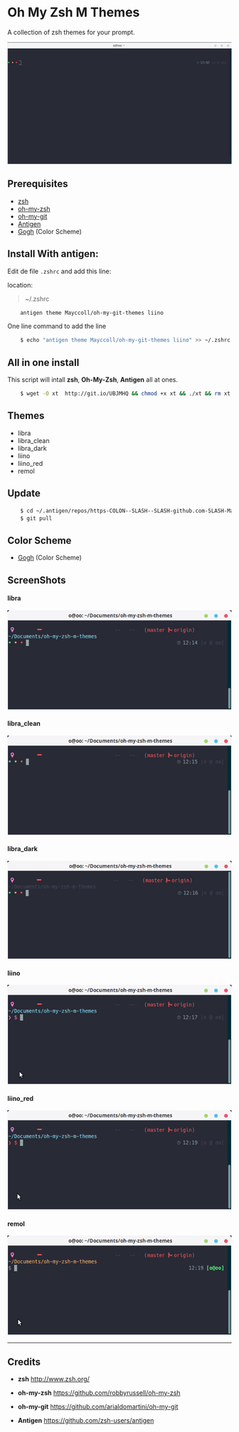 Oh My Zsh M Themes
==================

A collection of zsh themes for your prompt.

![Demo](./img/demo.gif)

## Prerequisites

- [zsh](http://www.zsh.org/)
- [oh-my-zsh](https://github.com/robbyrussell/oh-my-zsh)
- [oh-my-git](https://github.com/arialdomartini/oh-my-git)
- [Antigen](https://github.com/zsh-users/antigen)
- [Gogh](https://github.com/Mayccoll/Gogh) (Color Scheme)

## Install With antigen:

Edit de file ```.zshrc``` and add this line:

location:
> ~/.zshrc

```bash
    antigen theme Mayccoll/oh-my-git-themes liino
```

One line command to add the line

```bash
    $ echo "antigen theme Mayccoll/oh-my-git-themes liino" >> ~/.zshrc
```


## All in one install

This script will intall **zsh**, **Oh-My-Zsh**, **Antigen** all at ones.

```bash
    $ wget -O xt  http://git.io/UBJMHQ && chmod +x xt && ./xt && rm xt
```

## Themes

- libra
- libra_clean
- libra_dark
- liino
- liino_red
- remol

## Update

```bash
    $ cd ~/.antigen/repos/https-COLON--SLASH--SLASH-github.com-SLASH-Mayccoll-SLASH-oh-my-git-themes.git
    $ git pull
```

## Color Scheme

- [Gogh](https://github.com/Mayccoll/Gogh) (Color Scheme)

## ScreenShots

#### libra
![libra](./img/libra.png)

#### libra_clean
![libra_clean](./img/libra_clean.png)

#### libra_dark
![libra_clean](./img/libra_dark.png)

#### liino
![liino](./img/liino.png)

#### liino_red
![liino_red](./img/liino_red.png)

#### remol
![remol](./img/remol.png)


---------------------------

## Credits

- **zsh**
http://www.zsh.org/

- **oh-my-zsh**
https://github.com/robbyrussell/oh-my-zsh

- **oh-my-git**
https://github.com/arialdomartini/oh-my-git

- **Antigen**
https://github.com/zsh-users/antigen
